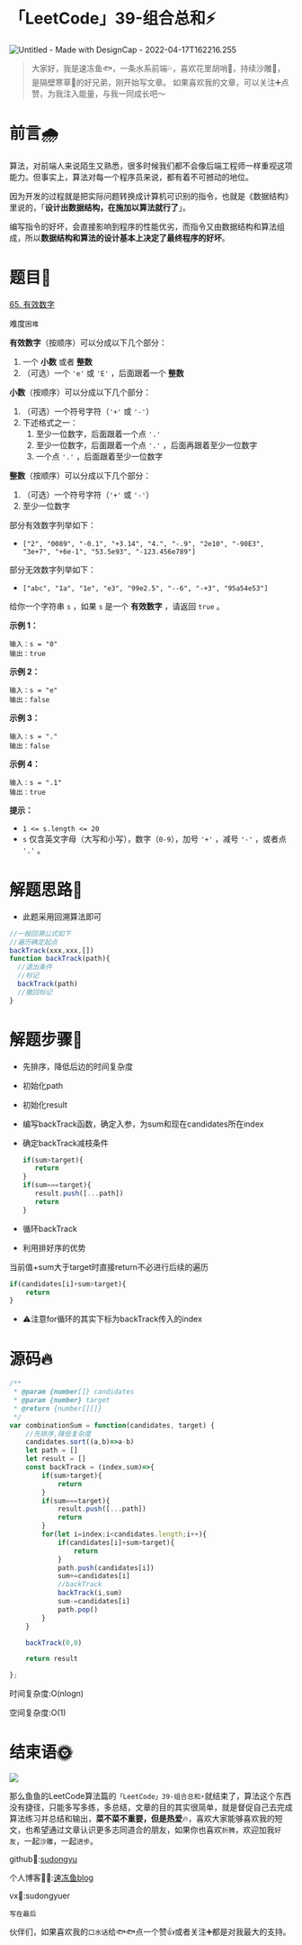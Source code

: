 # 「LeetCode」39-组合总和⚡️

![Untitled - Made with DesignCap - 2022-04-17T162216.255](https://tva1.sinaimg.cn/large/e6c9d24egy1h1cttpkr2dj21hc0u0wic.jpg)

> 大家好，我是速冻鱼🐟，一条水系前端💦，喜欢花里胡哨💐，持续沙雕🌲，是隔壁寒草🌿的好兄弟，刚开始写文章。
> 如果喜欢我的文章，可以关注➕点赞，为我注入能量，与我一同成长吧～

# 前言🌧️

算法，对前端人来说陌生又熟悉，很多时候我们都不会像后端工程师一样重视这项能力。但事实上，算法对每一个程序员来说，都有着不可撼动的地位。

因为开发的过程就是把实际问题转换成计算机可识别的指令，也就是《数据结构》里说的，「**设计出数据结构，在施加以算法就行了**」。 

编写指令的好坏，会直接影响到程序的性能优劣，而指令又由数据结构和算法组成，所以**数据结构和算法的设计基本上决定了最终程序的好坏**。

# 题目🦀

[65. 有效数字](https://leetcode-cn.com/problems/valid-number/)

难度`困难`

**有效数字**（按顺序）可以分成以下几个部分：

1. 一个 **小数** 或者 **整数**
2. （可选）一个 `'e'` 或 `'E'` ，后面跟着一个 **整数**

**小数**（按顺序）可以分成以下几个部分：

1. （可选）一个符号字符（`'+'` 或 `'-'`）
2. 下述格式之一：
   1. 至少一位数字，后面跟着一个点 `'.'`
   2. 至少一位数字，后面跟着一个点 `'.'` ，后面再跟着至少一位数字
   3. 一个点 `'.'` ，后面跟着至少一位数字

**整数**（按顺序）可以分成以下几个部分：

1. （可选）一个符号字符（`'+'` 或 `'-'`）
2. 至少一位数字

部分有效数字列举如下：

- `["2", "0089", "-0.1", "+3.14", "4.", "-.9", "2e10", "-90E3", "3e+7", "+6e-1", "53.5e93", "-123.456e789"]`

部分无效数字列举如下：

- `["abc", "1a", "1e", "e3", "99e2.5", "--6", "-+3", "95a54e53"]`

给你一个字符串 `s` ，如果 `s` 是一个 **有效数字** ，请返回 `true` 。

 

**示例 1：**

```
输入：s = "0"
输出：true
```

**示例 2：**

```
输入：s = "e"
输出：false
```

**示例 3：**

```
输入：s = "."
输出：false
```

**示例 4：**

```
输入：s = ".1"
输出：true
```

 

**提示：**

- `1 <= s.length <= 20`
- `s` 仅含英文字母（大写和小写），数字（`0-9`），加号 `'+'` ，减号 `'-'` ，或者点 `'.'` 。

# 解题思路🌵

- 此题采用回溯算法即可

```js
//一般回溯公式如下
//遍历确定起点
backTrack(xxx,xxx,[])
function backTrack(path){
  //退出条件
  //标记
  backTrack(path)
  //撤回标记
}
```



# 解题步骤🐂

- 先排序，降低后边的时间复杂度

- 初始化path

- 初始化result

- 编写backTrack函数，确定入参，为sum和现在candidates所在index

- 确定backTrack减枝条件

  ```js
  if(sum>target){
     return
  }
  if(sum===target){
     result.push([...path])
     return
  }
  
  ```

- 循环backTrack

- 利用排好序的优势 

当前值+sum大于target时直接return不必进行后续的遍历

```js
if(candidates[i]+sum>target){
	return
}
```

- ⚠️注意for循环的其实下标为backTrack传入的index

# 源码🔥

```js
/**
 * @param {number[]} candidates
 * @param {number} target
 * @return {number[][]}
 */
var combinationSum = function(candidates, target) {
    //先排序,降低复杂度
    candidates.sort((a,b)=>a-b)
    let path = []
    let result = []
    const backTrack = (index,sum)=>{
        if(sum>target){
            return
        }
        if(sum===target){
            result.push([...path])
            return
        }
        for(let i=index;i<candidates.length;i++){  
            if(candidates[i]+sum>target){
                return
            }
            path.push(candidates[i])
            sum+=candidates[i]
            //backTrack
            backTrack(i,sum)
            sum-=candidates[i]
            path.pop()
        }
    }

    backTrack(0,0)

    return result

};
```

时间复杂度:O(nlogn) 

空间复杂度:O(1)

# 结束语🌞

![](https://p3-juejin.byteimg.com/tos-cn-i-k3u1fbpfcp/fba1cd45ab394a5da2c93dec288246be~tplv-k3u1fbpfcp-zoom-1.image)

那么鱼鱼的LeetCode算法篇的`「LeetCode」39-组合总和⚡️`就结束了，算法这个东西没有捷径，只能多写多练，多总结，文章的目的其实很简单，就是督促自己去完成算法练习并总结和输出，**菜不菜不重要，但是热爱**🔥，喜欢大家能够喜欢我的短文，也希望通过文章认识更多志同道合的朋友，如果你也喜欢`折腾`，欢迎加我`好友`，一起`沙雕`，一起`进步`。

github🤖:[sudongyu](https://github.com/sudongyuer/)

个人博客👨‍💻:[速冻鱼blog](https://sudongyuer.github.io/)

vx👦:sudongyuer

`写在最后`

伙伴们，如果喜欢我的`口水话`给🐟🐟点一个赞👍或者关注➕都是对我最大的支持。
